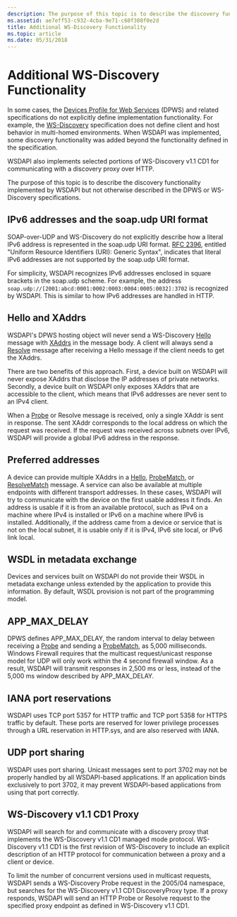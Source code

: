 ```yaml
---
description: The purpose of this topic is to describe the discovery functionality implemented by WSDAPI but not otherwise described in the DPWS or WS-Discovery specifications.
ms.assetid: ae7eff53-c932-4cba-9e71-c60f308f0e2d
title: Additional WS-Discovery Functionality
ms.topic: article
ms.date: 05/31/2018
---
```


# Additional WS-Discovery Functionality

In some cases, the [Devices Profile for Web Services](https://specs.xmlsoap.org/ws/2006/02/devprof/) (DPWS) and related specifications do not explicitly define implementation functionality. For example, the [WS-Discovery](https://specs.xmlsoap.org/ws/2005/04/discovery/ws-discovery.pdf) specification does not define client and host behavior in multi-homed environments. When WSDAPI was implemented, some discovery functionality was added beyond the functionality defined in the specification.

WSDAPI also implements selected portions of WS-Discovery v1.1 CD1 for communicating with a discovery proxy over HTTP.

The purpose of this topic is to describe the discovery functionality implemented by WSDAPI but not otherwise described in the DPWS or WS-Discovery specifications.

## IPv6 addresses and the soap.udp URI format

SOAP-over-UDP and WS-Discovery do not explicitly describe how a literal IPv6 address is represented in the soap.udp URI format. [RFC 2396](https://www.ietf.org/rfc/rfc2396.txt), entitled "Uniform Resource Identifiers (URI): Generic Syntax", indicates that literal IPv6 addresses are not supported by the soap.udp URI format.

For simplicity, WSDAPI recognizes IPv6 addresses enclosed in square brackets in the soap.udp scheme. For example, the address `soap.udp://[2001:abcd:0001:0002:0003:0004:0005:0032]:3702` is recognized by WSDAPI. This is similar to how IPv6 addresses are handled in HTTP.

## Hello and XAddrs

WSDAPI's DPWS hosting object will never send a WS-Discovery [Hello](hello-message.md) message with [XAddrs](xaddr-validation-rules.md) in the message body. A client will always send a [Resolve](resolve-message.md) message after receiving a Hello message if the client needs to get the XAddrs.

There are two benefits of this approach. First, a device built on WSDAPI will never expose XAddrs that disclose the IP addresses of private networks. Secondly, a device built on WSDAPI only exposes XAddrs that are accessible to the client, which means that IPv6 addresses are never sent to an IPv4 client.

When a [Probe](probe-message.md) or Resolve message is received, only a single XAddr is sent in response. The sent XAddr corresponds to the local address on which the request was received. If the request was received across subnets over IPv6, WSDAPI will provide a global IPv6 address in the response.

## Preferred addresses

A device can provide multiple XAddrs in a [Hello](hello-message.md), [ProbeMatch](probematches-message.md), or [ResolveMatch](resolvematches-message.md) message. A service can also be available at multiple endpoints with different transport addresses. In these cases, WSDAPI will try to communicate with the device on the first usable address it finds. An address is usable if it is from an available protocol, such as IPv4 on a machine where IPv4 is installed or IPv6 on a machine where IPv6 is installed. Additionally, if the address came from a device or service that is not on the local subnet, it is usable only if it is IPv4, IPv6 site local, or IPv6 link local.

## WSDL in metadata exchange

Devices and services built on WSDAPI do not provide their WSDL in metadata exchange unless extended by the application to provide this information. By default, WSDL provision is not part of the programming model.

## APP\_MAX\_DELAY

DPWS defines APP\_MAX\_DELAY, the random interval to delay between receiving a [Probe](probe-message.md) and sending a [ProbeMatch](probematches-message.md), as 5,000 milliseconds. Windows Firewall requires that the multicast request/unicast response model for UDP will only work within the 4 second firewall window. As a result, WSDAPI will transmit responses in 2,500 ms or less, instead of the 5,000 ms window described by APP\_MAX\_DELAY.

## IANA port reservations

WSDAPI uses TCP port 5357 for HTTP traffic and TCP port 5358 for HTTPS traffic by default. These ports are reserved for lower privilege processes through a URL reservation in HTTP.sys, and are also reserved with IANA.

## UDP port sharing

WSDAPI uses port sharing. Unicast messages sent to port 3702 may not be properly handled by all WSDAPI-based applications. If an application binds exclusively to port 3702, it may prevent WSDAPI-based applications from using that port correctly.

## WS-Discovery v1.1 CD1 Proxy

WSDAPI will search for and communicate with a discovery proxy that implements the WS-Discovery v1.1 CD1 managed mode protocol. WS-Discovery v1.1 CD1 is the first revision of WS-Discovery to include an explicit description of an HTTP protocol for communication between a proxy and a client or device.

To limit the number of concurrent versions used in multicast requests, WSDAPI sends a WS-Discovery Probe request in the 2005/04 namespace, but searches for the WS-Discovery v1.1 CD1 DiscoveryProxy type. If a proxy responds, WSDAPI will send an HTTP Probe or Resolve request to the specified proxy endpoint as defined in WS-Discovery v1.1 CD1.

 

 



